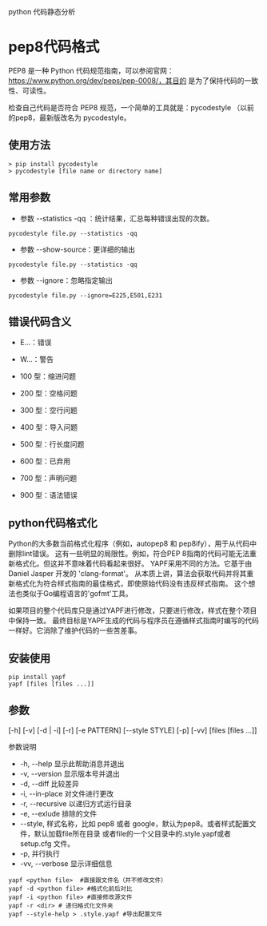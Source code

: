 python 代码静态分析

# pep8代码格式

PEP8 是一种 Python 代码规范指南，可以参阅官网：https://www.python.org/dev/peps/pep-0008/，其目的
是为了保持代码的一致性、可读性。

检查自己代码是否符合 PEP8 规范，一个简单的工具就是：pycodestyle （以前的pep8，最新版改名为
 pycodestyle。
 
## 使用方法
 
 ```
 > pip install pycodestyle
 > pycodestyle [file name or directory name]
 ```

## 常用参数
 
+ 参数 --statistics -qq ：统计结果，汇总每种错误出现的次数。

`pycodestyle file.py --statistics -qq`


+ 参数 --show-source：更详细的输出

`pycodestyle file.py --statistics -qq`

+ 参数 --ignore：忽略指定输出

`pycodestyle file.py --ignore=E225,E501,E231`

## 错误代码含义

+ E...：错误
+ W...：警告

+ 100 型：缩进问题
+ 200 型：空格问题
+ 300 型：空行问题
+ 400 型：导入问题
+ 500 型：行长度问题
+ 600 型：已弃用
+ 700 型：声明问题
+ 900 型：语法错误


## python代码格式化

Python的大多数当前格式化程序（例如，autopep8 和 pep8ify），用于从代码中删除lint错误。
这有一些明显的局限性。例如，符合PEP 8指南的代码可能无法重新格式化。但这并不意味着代码看起来很好。
YAPF采用不同的方法。它基于由 Daniel Jasper 开发的 'clang-format'。
从本质上讲，算法会获取代码并将其重新格式化为符合样式指南的最佳格式，即使原始代码没有违反样式指南。
这个想法也类似于Go编程语言的'gofmt'工具。

如果项目的整个代码库只是通过YAPF进行修改，只要进行修改，样式在整个项目中保持一致。
最终目标是YAPF生成的代码与程序员在遵循样式指南时编写的代码一样好。它消除了维护代码的一些苦差事。


## 安装使用

~~~
pip install yapf
yapf [files [files ...]]
~~~

## 参数

[-h] [-v] [-d | -i] [-r] [-e PATTERN] [--style STYLE] [-p] [-vv] [files [files ...]]

参数说明

+ -h, --help	显示此帮助消息并退出
+ -v, --version	显示版本号并退出
+ -d, --diff	比较差异
+ -i, --in-place	对文件进行更改
+ -r, --recursive	以递归方式运行目录
+ -e, --exlude  排除的文件
+ --style, 样式名称，比如 pep8 或者 google，默认为pep8。或者样式配置文件，默认加载file所在目录
           或者file的一个父目录中的.style.yapf或者 setup.cfg 文件。
+ -p, 并行执行
+ -vv, --verbose 显示详细信息

~~~
yapf <python file>  #直接跟文件名（并不修改文件）
yapf -d <python file> #格式化前后对比
yapf -i <python file> #直接修改源文件
yapf -r <dir> # 递归格式化文件夹
yapf --style-help > .style.yapf #导出配置文件
~~~